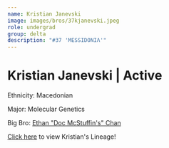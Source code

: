 ```yaml
---
name: Kristian Janevski
image: images/bros/37kjanevski.jpeg
role: undergrad
group: delta
description: "#37 'MESSIDONIΛ'"
---
```


# Kristian Janevski | Active
Ethnicity: Macedonian

Major: Molecular Genetics

Big Bro: [Ethan "Doc McStuffin's" Chan](01echan)

[Click here](/ujis/1echan/) to view Kristian's Lineage!